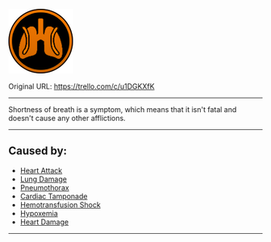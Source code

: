![tile006(2).png\|200](./Shortness%20of%20Breath%20-%20Attachments/6718845db30472d958dd7a63.png)

Original URL: https://trello.com/c/u1DGKXfK

---

Shortness of breath is a symptom, which means that it isn't fatal and doesn't cause any other afflictions.

---

## Caused by:

- [Heart Attack](../Heart/Heart%20Attack.md)
- [Lung Damage](../Lungs/Lung%20Damage.md)
- [Pneumothorax](../Lungs/Pneumothorax.md)
- [Cardiac Tamponade](../Heart/Cardiac%20Tamponade.md)
- [Hemotransfusion Shock](../Blood/Hemotransfusion%20Shock.md)
- [Hypoxemia](../Blood/Hypoxemia.md)
- [Heart Damage](../Heart/Heart%20Damage.md)

---

